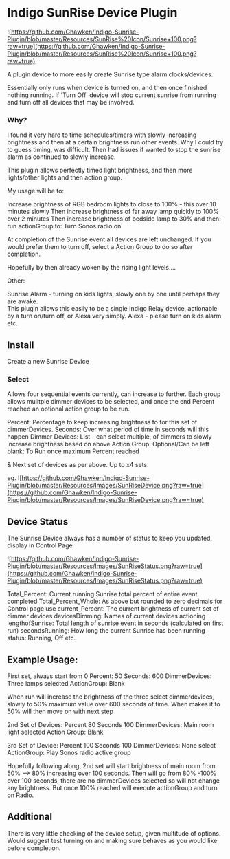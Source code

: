 # Indigo SunRise Device Plugin

![https://github.com/Ghawken/Indigo-Sunrise-Plugin/blob/master/Resources/SunRise%20Icon/Sunrise+100.png?raw=true](https://github.com/Ghawken/Indigo-Sunrise-Plugin/blob/master/Resources/SunRise%20Icon/Sunrise+100.png?raw=true)



A plugin device to more easily create Sunrise type alarm clocks/devices.

Essentially only runs when device is turned on, and then once finished nothing running.  If 'Turn Off' device will stop current sunrise from running and turn off all devices that may be involved.

### Why?

I found it very hard to time schedules/timers with slowly increasing brightness and then at a certain brightness run other events.  Why I could try to guess timing, was difficult.
Then had issues if wanted to stop the sunrise alarm as continued to slowly increase.
  
This plugin allows perfectly timed light brightness, and then more lights/other lights and then action group.

My usage will be to:

Increase brightness of RGB bedroom lights to close to 100% -  this over 10 minutes slowly
Then increase brightness of far away lamp quickly to 100% over 2 minutes
Then increase brightness of bedside lamp to 30%
and then:
run actionGroup to:
Turn Sonos radio on 

At completion of the Sunrise event all devices are left unchanged.  If you would prefer them to turn off, select a Action Group to do so after completion.

Hopefully by then already woken by the rising light levels....

Other:

Sunrise Alarm - turning on kids lights,  slowly one by one until perhaps they are awake.  
This plugin allows this easily to be a single Indigo Relay device, actionable by a turn on/turn off, or Alexa very simply.
Alexa - please turn on kids alarm etc..

## Install

Create a new Sunrise Device

### Select

Allows four sequential events currently, can increase to further.
Each group allows mulitple dimmer devices to be selected, and once the end Percent reached an optional action group to be run.


Percent: Percentage to keep increasing brightness to for this set of dimmerDevices.
Seconds:  Over what period of time in seconds will this happen
Dimmer Devices: List - can select multiple, of dimmers to slowly increase brightness based on above
Action Group: Optional/Can be left blank:  To Run once maximum Percent reached

&
Next set of devices as per above.
Up to x4 sets.

eg.
![https://github.com/Ghawken/Indigo-Sunrise-Plugin/blob/master/Resources/Images/SunRiseDevice.png?raw=true](https://github.com/Ghawken/Indigo-Sunrise-Plugin/blob/master/Resources/Images/SunRiseDevice.png?raw=true)


## Device Status

The Sunrise Device always has a number of status to keep you updated, display in Control Page

![https://github.com/Ghawken/Indigo-Sunrise-Plugin/blob/master/Resources/Images/SunRiseStatus.png?raw=true](https://github.com/Ghawken/Indigo-Sunrise-Plugin/blob/master/Resources/Images/SunRiseStatus.png?raw=true)

Total_Percent: Current running Sunrise total percent of entire event completed
Total_Percent_Whole: As above but rounded to zero decimals for Control page use
current_Percent:  The current brightness of current set of dimmer devices
devicesDimming: Names of current devices actioning
lengthofSunrise:  Total length of sunrise event in seconds  (calculated on first run)
secondsRunning:  How long the current Sunrise has been running
status: Running, Off etc.


## Example Usage:

First set, always start from 0
Percent: 50
Seconds: 600
DimmerDevices: Three lamps selected
ActionGroup: Blank

When run will increase the brightness of the three select dimmerdevices, slowly to 50% maximum value over 600 seconds of time.
When makes it to 50% will then move on with next step

2nd Set of Devices:
Percent 80
Seconds 100
DimmerDevices: Main room light selected
Action Group: Blank

3rd Set of Device:
Percent 100
Seconds 100
DimmerDevices: None select
ActionGroup: Play Sonos radio active group

Hopefully following along, 2nd set will start brightness of main room from 50% --> 80% increasing over 100 seconds.
Then will go from 80% -100% over 100 seconds, there are no dimmerDevices selected so will not change any brightness.
But once 100% reached will execute actionGroup and turn on Radio.


## Additional

There is very little checking of the device setup, given multitude of options.  
Would suggest test turning on and making sure behaves as you would like before completion.